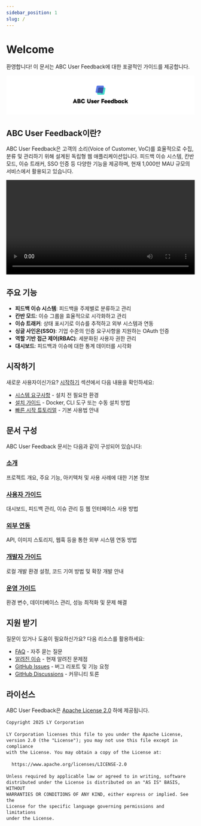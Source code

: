 ```yaml
---
sidebar_position: 1
slug: /
---
```


# Welcome

환영합니다! 이 문서는 ABC User Feedback에 대한 포괄적인 가이드를 제공합니다.

![ABC User Feedback](../static/assets/cover.png)

## ABC User Feedback이란?

ABC User Feedback은 고객의 소리(Voice of Customer, VoC)를 효율적으로 수집, 분류 및 관리하기 위해 설계된 독립형 웹 애플리케이션입니다. 피드백 이슈 시스템, 칸반 모드, 이슈 트래커, SSO 인증 등 다양한 기능을 제공하며, 현재 1,000만 MAU 규모의 서비스에서 활용되고 있습니다.

<p align="center">
  <video src="https://github.com/user-attachments/assets/a2ef7a1a-41ec-4cec-b7d1-bda5fbd7d48b" width="100%" />
</p>

## 주요 기능

- **피드백 이슈 시스템**: 피드백을 주제별로 분류하고 관리
- **칸반 모드**: 이슈 그룹을 효율적으로 시각화하고 관리
- **이슈 트래커**: 상태 표시기로 이슈를 추적하고 외부 시스템과 연동
- **싱글 사인온(SSO)**: 기업 수준의 인증 요구사항을 지원하는 OAuth 인증
- **역할 기반 접근 제어(RBAC)**: 세분화된 사용자 권한 관리
- **대시보드**: 피드백과 이슈에 대한 통계 데이터를 시각화

## 시작하기

새로운 사용자이신가요? [시작하기](/docs/category/시작하기) 섹션에서 다음 내용을 확인하세요:

- [시스템 요구사항](/docs/getting-started/system-requirements) - 설치 전 필요한 환경
- [설치 가이드](/docs/category/설치-가이드) - Docker, CLI 도구 또는 수동 설치 방법
- [빠른 시작 튜토리얼](/docs/getting-started/quick-start) - 기본 사용법 안내

## 문서 구성

ABC User Feedback 문서는 다음과 같이 구성되어 있습니다:

### [소개](/docs/category/소개)

프로젝트 개요, 주요 기능, 아키텍처 및 사용 사례에 대한 기본 정보

### [사용자 가이드](/docs/category/사용자-가이드)

대시보드, 피드백 관리, 이슈 관리 등 웹 인터페이스 사용 방법

### [외부 연동](/docs/category/외부-연동-가이드)

API, 이미지 스토리지, 웹훅 등을 통한 외부 시스템 연동 방법

### [개발자 가이드](/docs/category/개발자-가이드)

로컬 개발 환경 설정, 코드 기여 방법 및 확장 개발 안내

### [운영 가이드](/docs/category/운영-가이드)

환경 변수, 데이터베이스 관리, 성능 최적화 및 문제 해결

## 지원 받기

질문이 있거나 도움이 필요하신가요? 다음 리소스를 활용하세요:

- [FAQ](/docs/community-support/faq) - 자주 묻는 질문
- [알려진 이슈](/docs/community-support/known-issues) - 현재 알려진 문제점
- [GitHub Issues](https://github.com/line/abc-user-feedback/issues) - 버그 리포트 및 기능 요청
- [GitHub Discussions](https://github.com/line/abc-user-feedback/discussions) - 커뮤니티 토론

## 라이선스

ABC User Feedback은 [Apache License 2.0](https://www.apache.org/licenses/LICENSE-2.0) 하에 제공됩니다.

```
Copyright 2025 LY Corporation

LY Corporation licenses this file to you under the Apache License,
version 2.0 (the "License"); you may not use this file except in compliance
with the License. You may obtain a copy of the License at:

  https://www.apache.org/licenses/LICENSE-2.0

Unless required by applicable law or agreed to in writing, software
distributed under the License is distributed on an "AS IS" BASIS, WITHOUT
WARRANTIES OR CONDITIONS OF ANY KIND, either express or implied. See the
License for the specific language governing permissions and limitations
under the License.
```
